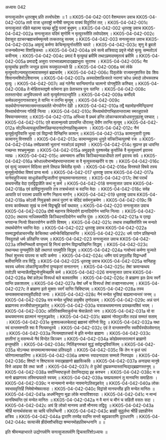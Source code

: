 अध्यायः 042

सनत्सुजातेन धृतराष्ट्रम् प्रति तत्त्वोपदेशः ॥ 1 ॥
KK05-04-042-001	वैशम्पायन उवाच
KK05-04-042-001a	ततो राजा धृतराष्ट्रो मनीषी सम्पूज्य वाक्यं विदुरेरितं तत् ।
KK05-04-042-001c	सनत्सुजातं रहिते महात्मा पप्रच्छ बुद्धिं परमां बुभूषन् ॥
KK05-04-042-002	धृतराष्ट्र उवाच 
KK05-04-042-002a	सनत्सुजात यदिमं शृणोमि न मृत्युरस्तीति तवोपदेशम् ।
KK05-04-042-002c	देवासुरा ह्याचरन्ब्रह्मचर्यममृत्यवे तत्कतरन्नु सत्यम् ॥
KK05-04-042-003	सनत्सुजात उवाच 
KK05-04-042-003a	अमृत्युं कर्मणा केचिन्मृत्युर्नास्तीति चापरे ।
KK05-04-042-003c	शृणु मे ब्रुवतो राजन्यथैतन्मा विशङ्किथाः ॥
KK05-04-042-004a	उभे सत्ये क्षत्रियाद्य प्रवृत्ते मोहो मृत्युः सम्मतोऽयं कवीनाम् ।
KK05-04-042-004c	प्रमादं वै मृत्युमहं ब्रवीमि तथाऽप्रमादममृतत्वं ब्रवीमि ॥
KK05-04-042-005a	प्रमादाद्वै असुराः पराभवन्नप्रमादाद्ब्रह्मभूताः सुराश्च ।
KK05-04-042-005c	नैव मृत्युर्व्याघ्र इवात्ति जन्तून्न ह्यस्य रूपमुपलभ्यते हि ॥
KK05-04-042-006a	यमं त्वेके मृत्युमतोऽन्यमाहुरात्मावासममृतं ब्रह्मचर्यम् ।
KK05-04-042-006c	पितृलोके राज्यमनुशास्ति देवः शिवः शिवानामशिवोऽशिवानाम् ॥
KK05-04-042-007a	अस्यादेशान्निःसरते नराणां क्रोधः प्रमादो लोभरूपश्च मृत्युः ।
KK05-04-042-007c	अहं गतेनैव चरन्विमार्गान्न चात्मनो योगमुपैति कश्चित् ॥
KK05-04-042-008a	ते मोहितास्तद्वशे वर्तमाना इतः प्रेतास्तत्र पुनः पतन्ति ।
KK05-04-042-008c	ततस्तान्देवा अनुविप्लवन्ते अतो मृत्युर्मरणादभ्युपैति ॥
KK05-04-042-009a	कर्मोदये कर्मफलानुरागास्तत्रानु ते यान्ति न तरन्ति मृत्युम् ।
KK05-04-042-009c	सदर्थयोगानवगमात्समन्तात्प्रवर्तते भोगयोगेन देही ॥
KK05-04-042-010a	तद्वै महामोहनमिन्द्रियाणां मिथ्यार्थयोगस्य गतिर्हि नित्या ।
KK05-04-042-010c	मिथ्यार्थयोगाभिहतान्तरात्मा स्मरन्नुपास्ते विषयान्समन्तात् ॥
KK05-04-042-011a	अभिध्या वै प्रथमं हन्ति लोकान्कामक्रोधावनुगृह्याशु पश्चात् ।
KK05-04-042-011c	एते बालान्मृत्यवे प्रापयन्ति धीरास्तु धैर्येण तरन्ति मृत्युम् ॥
KK05-04-042-012a	सोऽभिध्यायन्नुत्पतिष्णन्निहन्यादनादरेणाप्रतिबुध्यमानः ।
KK05-04-042-012c	नैनं मृत्युर्मृत्युरिवात्ति भूत्वा एवं विद्वान्यो विनिहन्ति कामान् ॥
KK05-04-042-013a	कामानुसारी पुरुषः कामाननु विनश्यति ।
KK05-04-042-013c	कामान्व्युदस्य धुनुते यत्किञ्चित्पुरुषो रजः ॥
KK05-04-042-014a	तमोप्रकाशो भूतानां नरकोऽयं प्रदृश्यते ।
KK05-04-042-014c	मुह्यन्त इव धावन्ति गच्छन्तः श्वभ्रमुन्मुखाः ॥
KK05-04-042-015a	अमूढवृत्तेः पुरुषस्येह कुर्यात्किं वै मृत्युस्तार्ण इवास्य व्याघ्रः ।
KK05-04-042-015c	अमन्यमानः क्षत्रिय किञ्चिदन्यन्नाधीयते तार्ण इवास्य सर्पः ॥
KK05-04-042-016a	क्रोधाल्लोभान्मोहभयान्तरात्मा स वै मृत्युस्त्वच्छरीरे य एषः ।
KK05-04-042-016c	एवं मृत्युं जायमानं विदित्वा ज्ञाने तिष्ठन्न बिभेतीह मृत्योः ।
KK05-04-042-016e	विनश्यते विषये तस्य मृत्युर्मृत्योर्यथा विषयं प्राप्य मर्त्यः ॥
KK05-04-042-017	धृतराष्ट्र उवाच 
KK05-04-042-017a	यानेवाहुरिज्यया साधुलोकान्द्विजातीनां पुण्यतमान्सनातनात् ।
KK05-04-042-017c	तेषां परार्थं कथयन्तीह वेदा एतद्विद्वान्नैति कथं नु कर्म ॥
KK05-04-042-018	सनत्सुजात उवाच 
KK05-04-042-018a	एवं ह्यविद्वानुपयाति तत्र तत्रार्थजातं च वदन्ति वेदाः ।
KK05-04-042-018c	सवेह आयाति परं परात्मा प्रयाति मार्गेण निहत्य मार्गान् ॥
KK05-04-042-019	धृतराष्ट्र उवाच 
KK05-04-042-019a	कोऽसौ नियुङ्क्ते तमजं पुराणं स चेदिदं सर्वमनुक्रमेण ।
KK05-04-042-019c	किं वास्य कार्यमथवा सुखं च तन्मे विद्वन्ब्रूहि सर्वं यथावत् ॥
KK05-04-042-020	सनत्सुजात उवाच 
KK05-04-042-020a	दोषो महानत्र विभेदयोगे ह्यनादियोगेन भवन्ति नित्याः ।
KK05-04-042-020c	तथास्य नाधिक्यमपैति किञ्चिदनादियोगेन भवन्ति पुंसः ॥
KK05-04-042-021a	य एतद्वा भगवान्स नित्यो विकारयोगेन करोति विश्वम् ।
KK05-04-042-021c	तथाच तच्छक्तिरिति स्म मन्यते तथार्थयोगेन भवन्ति वेदाः ॥
KK05-04-042-022	धृतराष्ट्र उवाच 
KK05-04-042-022a	यस्माद्धर्मान्नाचरन्तीह केचित्तथा धर्मान्केचिदिहाचरन्ति ।
KK05-04-042-022c	धर्मः पापेन प्रतिहन्यते स्विदुताहो धर्मः प्रतिहन्ति पापम् ॥
KK05-04-042-023	सनत्सुजात उवाच 
KK05-04-042-023a	तस्मिन्स्थितौ वाप्युभयं हि नित्यं ज्ञानेन विद्वान्प्रतिहन्ति सिद्धम् ।
KK05-04-042-023c	तथान्यथा पुण्यमुपैति देही तथागतं पापमुपैति सिद्धम् ॥
KK05-04-042-024a	गत्वोभयं कर्मणा युज्यते स्थिरं शुभस्य पापस्य स चापि कर्मणा ।
KK05-04-042-024c	धर्मेण पापं प्रणुदतीह विद्वान्धर्मो बलीयानिति तत्र विद्धि ॥
KK05-04-042-025	धृतराष्ट्र उवाच 
KK05-04-042-025a	यानिहाहुः स्वस्य धर्मस्य लोकान्द्विजातीनां पुण्यकृतां सनातनान् ।
KK05-04-042-025c	तेषां क्रमान्कथय ततोऽपि चान्यान्नैतद्विद्वन्वेत्तुमिच्छामि कर्म ॥
KK05-04-042-026	सनत्सुजात उवाच 
KK05-04-042-026a	येषां व्रतेऽथ विस्पर्धा बले बलवतामिव ।
KK05-04-042-026c	ते ब्राह्मणा इतः प्रेत्य स्वर्गे यान्ति प्रकाशताम् ॥
KK05-04-042-027a	येषां धर्मे च विस्पर्धा तेषां तज्ज्ञानसाधनम् ।
KK05-04-042-027c	ते ब्राह्मणा इतो मुक्ताः स्वर्गं यान्ति त्रिविष्टपम् ॥
KK05-04-042-028a	तस्य सम्यक्समाचारमाहुर्वेदविदो जनाः ।
KK05-04-042-028c	नैनं मन्येत भूयिष्ठं बाह्यमाभ्यन्तरं जनम् ॥
KK05-04-042-029a	यत्र मन्येत भूयिष्ठं प्रावृषीव तृणोदकम् ।
KK05-04-042-029c	अन्नं पानं ब्राह्मणस्य तज्जीवोन्नानुसञ्ज्वरेत् ॥
KK05-04-042-030a	यत्राकथयमानस्य प्रयच्छत्यशिवं भयम् ।
KK05-04-042-030c	अतिरिक्तमिवाकुर्वन्स श्रेयान्नेतरो जनः ॥
KK05-04-042-031a	यो वा कथयमानस्य ह्यात्मानं नानुसञ्ज्वरेत् ।
KK05-04-042-031c	ब्रह्मस्वं नोपभुञ्जीत तदन्नं सम्मतं सताम् ।
KK05-04-042-031e	कुशवल्कलचेलाद्यं ब्रह्मस्वं योगिनो विदुः ॥
KK05-04-042-032a	यथा स्वं वान्तमश्नाति श्वा वै नित्यमभूतये ।
KK05-04-042-032c	एवं ते वान्तमश्नन्ति स्ववीर्यस्योपसेवनात् ॥
KK05-04-042-033a	नित्यमज्ञातचर्या मे इति मन्येत ब्राह्मणः ।
KK05-04-042-033c	ज्ञातीनां तु वसन्मध्ये नैवं विन्देत किञ्चन ॥
KK05-04-042-034a	कोह्येवमन्तरात्मानं ब्राह्मणो हन्तुमर्हति ।
KK05-04-042-034c	निर्लिङ्गमचलं शुद्धं सर्वद्वन्द्वविवर्जितम् ॥
KK05-04-042-035a	योऽन्यथा सन्तमात्मानमन्यथा प्रतिपद्यते ।
KK05-04-042-035c	किं तेन न कृतं पापं चोरेणात्मापहारिणा ॥
KK05-04-042-036a	अश्रान्तः स्यादनादाता सम्मतो निरुपद्रवः ।
KK05-04-042-036c	शिष्टो न शिष्टवत्स स्याद्ब्राह्मणो ब्रह्मवित्कविः ॥
KK05-04-042-037a	अनाढ्या मानुषे वित्ते आढ्या दैवे तथा क्रतौ ।
KK05-04-042-037c	ते दुर्धर्षा दुष्प्रकम्प्यास्तान्विद्याद्ब्रह्मणस्तनुम् ॥
KK05-04-042-038a	सर्वान्स्विष्टकृतो देवान्विद्याद्य इह कश्चन ।
KK05-04-042-038c	न स मानो ब्राह्मणस्य तस्मिन्प्रयतते स्वयम् ॥
KK05-04-042-039a	यमप्रयतमानं तु मानयन्ति समाहिताः ।
KK05-04-042-039c	न मान्यमानो मन्येत नावमानेऽतिसञ्ज्वरेत् ॥
KK05-04-042-040a	लोकः स्वभाववृत्तिर्हि निमेषोन्मेषवत्सदा ।
KK05-04-042-040c	विद्वांसो मानयन्तीह इति मन्येत मानितः ॥
KK05-04-042-041a	अधर्मनिपुणा मूढा लोके मायाविशारदाः ।
KK05-04-042-041c	न मान्यं मानयिष्यन्ति एवं मन्येत मानितः ॥
KK05-04-042-042a	न वै मानं च मौनं च सहितौ वसतः सदा ।
KK05-04-042-042c	अयं हि लोको मानस्य असौ मौनस्य तद्विदुः ॥
KK05-04-042-043a	श्रीर्हि मानार्थसंवासा सा चापि परिपन्थिनी ।
KK05-04-042-043c	ब्राह्मी सुदुर्लभा श्रीर्हि प्रज्ञाहीनेन क्षत्रिय ॥
KK05-04-042-044a	द्वाराणि तस्येह वदन्ति सन्तो बहुप्रकाराणि दुराधराणि ।
KK05-04-042-044c	सत्यार्जवे ह्रीर्दमशौचविद्या षण्मानमोहप्रतिबन्धनानि ॥ ॥

इति श्रीमन्महाभारते उद्योगपर्वणि सनत्सुजातपर्वणि द्विचत्वारिंशोऽध्यायः ॥
